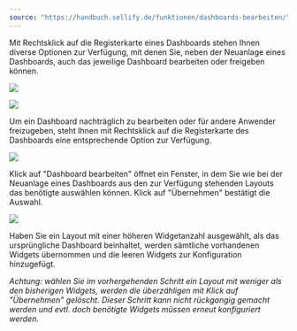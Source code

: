 ```yaml
---
source: "https://handbuch.sellify.de/funktionen/dashboards-bearbeiten/"
---
```

Mit Rechtsklick auf die Registerkarte eines Dashboards stehen Ihnen diverse Optionen zur Verfügung, mit denen Sie, neben der Neuanlage eines Dashboards, auch das jeweilige Dashboard bearbeiten oder freigeben können.

![](https://image.jimcdn.com/app/cms/image/transf/dimension=455x10000:format=png/path/s42eb4d670de94a65/image/i6b38fc81a672b2fb/version/1705860948/image.png)

![](https://image.jimcdn.com/app/cms/image/transf/dimension=445x1024:format=png/path/s42eb4d670de94a65/image/ic2ab0de3e72ded0e/version/1705860948/image.png)

Um ein Dashboard nachträglich zu bearbeiten oder für andere Anwender freizugeben, steht Ihnen mit Rechtsklick auf die Registerkarte des Dashboards eine entsprechende Option zur Verfügung.

![](https://image.jimcdn.com/app/cms/image/transf/dimension=261x1024:format=png/path/s42eb4d670de94a65/image/id316769ae99f748d/version/1705860948/image.png)

Klick auf "Dashboard bearbeiten" öffnet ein Fenster, in dem Sie wie bei der Neuanlage eines Dashboards aus den zur Verfügung stehenden Layouts das benötigte auswählen können. Klick auf "Übernehmen" bestätigt die Auswahl.

![](https://image.jimcdn.com/app/cms/image/transf/dimension=383x1024:format=png/path/s42eb4d670de94a65/image/i1747eb6848ef1bb3/version/1705860949/image.png)

Haben Sie ein Layout mit einer höheren Widgetanzahl ausgewählt, als das ursprüngliche Dashboard beinhaltet, werden sämtliche vorhandenen Widgets übernommen und die leeren Widgets zur Konfiguration hinzugefügt.

*Achtung: wählen Sie im vorhergehenden Schritt ein Layout mit weniger als den bisherigen Widgets, werden die überzähligen mit Klick auf "Übernehmen" gelöscht. Dieser Schritt kann nicht rückgangig gemacht werden und evtl. doch benötigte Widgets müssen erneut konfiguriert werden.*